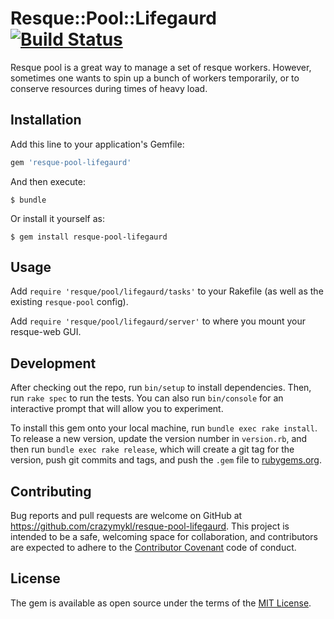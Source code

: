 # Resque::Pool::Lifegaurd [![Build Status](https://travis-ci.org/crazymykl/resque-pool-lifegaurd.svg?branch=master)](https://travis-ci.org/crazymykl/resque-pool-lifegaurd)

Resque pool is a great way to manage a set of resque workers. However, sometimes one wants to spin up a bunch of workers temporarily, or to conserve resources during times of heavy load.

## Installation

Add this line to your application's Gemfile:

```ruby
gem 'resque-pool-lifegaurd'
```

And then execute:

    $ bundle

Or install it yourself as:

    $ gem install resque-pool-lifegaurd

## Usage

Add `require 'resque/pool/lifegaurd/tasks'` to your Rakefile (as well as the existing `resque-pool` config).

Add `require 'resque/pool/lifegaurd/server'` to where you mount your resque-web GUI.

## Development

After checking out the repo, run `bin/setup` to install dependencies. Then, run `rake spec` to run the tests. You can also run `bin/console` for an interactive prompt that will allow you to experiment.

To install this gem onto your local machine, run `bundle exec rake install`. To release a new version, update the version number in `version.rb`, and then run `bundle exec rake release`, which will create a git tag for the version, push git commits and tags, and push the `.gem` file to [rubygems.org](https://rubygems.org).

## Contributing

Bug reports and pull requests are welcome on GitHub at https://github.com/crazymykl/resque-pool-lifegaurd. This project is intended to be a safe, welcoming space for collaboration, and contributors are expected to adhere to the [Contributor Covenant](http://contributor-covenant.org) code of conduct.


## License

The gem is available as open source under the terms of the [MIT License](http://opensource.org/licenses/MIT).
